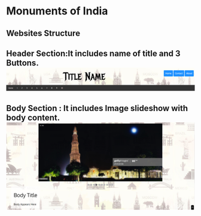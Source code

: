 # Monuments of India
## Websites Structure
Header Section:It includes name of title and 3 Buttons.
<img src = 'readme-materials/header.png'> 
------------------------------------------------------
Body Section : It includes Image slideshow with body content.
<img src = 'readme-materials/body.png'> 
------------------------------------------------------